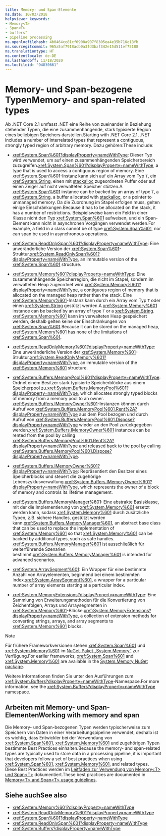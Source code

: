 ```yaml
---
title: Memory- und Span-Elemente
ms.date: 10/03/2018
helpviewer_keywords:
- Memory<T>
- Span<T>
- buffers"
- pipeline processing
ms.openlocfilehash: 4b0464cc81cf0908a907f8305ea4e35b716c18fb
ms.sourcegitcommit: 965a5af7918acb0a3fd3baf342e15d511ef75188
ms.translationtype: HT
ms.contentlocale: de-DE
ms.lasthandoff: 11/18/2020
ms.locfileid: "94830661"
---
```

# <a name="memory--and-span-related-types"></a><span data-ttu-id="aadb2-102">Memory- und Span-bezogene Typen</span><span class="sxs-lookup"><span data-stu-id="aadb2-102">Memory- and span-related types</span></span>

<span data-ttu-id="aadb2-103">Ab .NET Core 2.1 umfasst .NET eine Reihe von zueinander in Beziehung stehender Typen, die eine zusammenhängende, stark typisierte Region eines beliebigen Speichers darstellen.</span><span class="sxs-lookup"><span data-stu-id="aadb2-103">Starting with .NET Core 2.1, .NET includes a number of interrelated types that represent a contiguous, strongly typed region of arbitrary memory.</span></span> <span data-ttu-id="aadb2-104">Dazu gehören:</span><span class="sxs-lookup"><span data-stu-id="aadb2-104">These include:</span></span>

- <span data-ttu-id="aadb2-105"><xref:System.Span%601?displayProperty=nameWithType>: Dieser Typ wird verwendet, um auf einen zusammenhängenden Speicherbereich zuzugreifen.</span><span class="sxs-lookup"><span data-stu-id="aadb2-105"><xref:System.Span%601?displayProperty=nameWithType>, a type that is used to access a contiguous region of memory.</span></span> <span data-ttu-id="aadb2-106">Eine <xref:System.Span%601>-Instanz kann sich auf ein Array vom Typ `T`, ein <xref:System.String>, einen mit [stackalloc](../../csharp/language-reference/operators/stackalloc.md) zugeordneten Puffer oder auf einen Zeiger auf nicht verwalteten Speicher stützen.</span><span class="sxs-lookup"><span data-stu-id="aadb2-106">A <xref:System.Span%601> instance can be backed by an array of type `T`, a <xref:System.String>, a buffer allocated with [stackalloc](../../csharp/language-reference/operators/stackalloc.md), or a pointer to unmanaged memory.</span></span> <span data-ttu-id="aadb2-107">Da die Zuordnung im Stapel erfolgen muss, gelten einige Einschränkungen.</span><span class="sxs-lookup"><span data-stu-id="aadb2-107">Because it has to be allocated on the stack, it has a number of restrictions.</span></span> <span data-ttu-id="aadb2-108">Beispielsweise kann ein Feld in einer Klasse nicht den Typ <xref:System.Span%601> aufweisen, und ein Span-Element kann nicht in asynchronen Vorgängen verwendet werden.</span><span class="sxs-lookup"><span data-stu-id="aadb2-108">For example, a field in a class cannot be of type <xref:System.Span%601>, nor can span be used in asynchronous operations.</span></span>

- <span data-ttu-id="aadb2-109"><xref:System.ReadOnlySpan%601?displayProperty=nameWithType>: Eine unveränderliche Version der <xref:System.Span%601>-Struktur.</span><span class="sxs-lookup"><span data-stu-id="aadb2-109"><xref:System.ReadOnlySpan%601?displayProperty=nameWithType>, an immutable version of the <xref:System.Span%601> structure.</span></span>

- <span data-ttu-id="aadb2-110"><xref:System.Memory%601?displayProperty=nameWithType>: Eine zusammenhängende Speicherregion, die nicht im Stapel, sondern im verwalteten Heap zugeordnet wird.</span><span class="sxs-lookup"><span data-stu-id="aadb2-110"><xref:System.Memory%601?displayProperty=nameWithType>, a contiguous region of memory that is allocated on the managed heap rather than the stack.</span></span> <span data-ttu-id="aadb2-111">Eine <xref:System.Memory%601>-Instanz kann durch ein Array vom Typ `T` oder einen <xref:System.String> gestützt werden.</span><span class="sxs-lookup"><span data-stu-id="aadb2-111">A <xref:System.Memory%601> instance can be backed by an array of type `T` or a <xref:System.String>.</span></span> <span data-ttu-id="aadb2-112"><xref:System.Memory%601> kann im verwalteten Heap gespeichert werden, deshalb gelten keine der Einschränkungen von <xref:System.Span%601>.</span><span class="sxs-lookup"><span data-stu-id="aadb2-112">Because it can be stored on the managed heap, <xref:System.Memory%601> has none of the limitations of <xref:System.Span%601>.</span></span>

- <span data-ttu-id="aadb2-113"><xref:System.ReadOnlyMemory%601?displayProperty=nameWithType>: Eine unveränderliche Version der <xref:System.Memory%601>-Struktur.</span><span class="sxs-lookup"><span data-stu-id="aadb2-113"><xref:System.ReadOnlyMemory%601?displayProperty=nameWithType>, an immutable version of the <xref:System.Memory%601> structure.</span></span>

- <span data-ttu-id="aadb2-114"><xref:System.Buffers.MemoryPool%601?displayProperty=nameWithType>: Ordnet einem Besitzer stark typisierte Speicherblöcke aus einem Speicherpool zu.</span><span class="sxs-lookup"><span data-stu-id="aadb2-114"><xref:System.Buffers.MemoryPool%601?displayProperty=nameWithType>, which allocates strongly typed blocks of memory from a memory pool to an owner.</span></span> <span data-ttu-id="aadb2-115"><xref:System.Buffers.IMemoryOwner%601>-Instanzen können durch Aufruf von <xref:System.Buffers.MemoryPool%601.Rent%2A?displayProperty=nameWithType> aus dem Pool bezogen und durch Aufruf von <xref:System.Buffers.MemoryPool%601.Dispose?displayProperty=nameWithType> wieder an den Pool zurückgegeben werden.</span><span class="sxs-lookup"><span data-stu-id="aadb2-115"><xref:System.Buffers.IMemoryOwner%601> instances can be rented from the pool by calling <xref:System.Buffers.MemoryPool%601.Rent%2A?displayProperty=nameWithType> and released back to the pool by calling <xref:System.Buffers.MemoryPool%601.Dispose?displayProperty=nameWithType>.</span></span>

- <span data-ttu-id="aadb2-116"><xref:System.Buffers.IMemoryOwner%601?displayProperty=nameWithType>: Repräsentiert den Besitzer eines Speicherblocks und steuert die zugehörige Lebenszyklusverwaltung.</span><span class="sxs-lookup"><span data-stu-id="aadb2-116"><xref:System.Buffers.IMemoryOwner%601?displayProperty=nameWithType>, which represents the owner of a block of memory and controls its lifetime management.</span></span>

- <span data-ttu-id="aadb2-117"><xref:System.Buffers.MemoryManager%601>: Eine abstrakte Basisklasse, mit der die Implementierung von <xref:System.Memory%601> ersetzt werden kann, sodass <xref:System.Memory%601> durch zusätzliche Typen, z.B. sichere Handles, gestützt werden kann.</span><span class="sxs-lookup"><span data-stu-id="aadb2-117"><xref:System.Buffers.MemoryManager%601>, an abstract base class that can be used to replace the implementation of <xref:System.Memory%601> so that <xref:System.Memory%601> can be backed by additional types, such as safe handles.</span></span> <span data-ttu-id="aadb2-118"><xref:System.Buffers.MemoryManager%601> ist ausschließlich für weiterführende Szenarien bestimmt.</span><span class="sxs-lookup"><span data-stu-id="aadb2-118"><xref:System.Buffers.MemoryManager%601> is intended for advanced scenarios.</span></span>

- <span data-ttu-id="aadb2-119"><xref:System.ArraySegment%601>: Ein Wrapper für eine bestimmte Anzahl von Arrayelementen, beginnend bei einem bestimmten Index.</span><span class="sxs-lookup"><span data-stu-id="aadb2-119"><xref:System.ArraySegment%601>, a wrapper for a particular number of array elements starting at a particular index.</span></span>

- <span data-ttu-id="aadb2-120"><xref:System.MemoryExtensions?displayProperty=nameWithType>: Eine Sammlung von Erweiterungsmethoden für die Konvertierung von Zeichenfolgen, Arrays und Arraysegmenten in <xref:System.Memory%601>-Blöcke.</span><span class="sxs-lookup"><span data-stu-id="aadb2-120"><xref:System.MemoryExtensions?displayProperty=nameWithType>, a collection of extension methods for converting strings, arrays, and array segments to <xref:System.Memory%601> blocks.</span></span>

> [!NOTE]
> <span data-ttu-id="aadb2-121">Für frühere Frameworkversionen stehen <xref:System.Span%601> und <xref:System.Memory%601> im [NuGet-Paket „System.Memory“](https://www.nuget.org/packages/System.Memory/) zur Verfügung.</span><span class="sxs-lookup"><span data-stu-id="aadb2-121">For earlier frameworks, <xref:System.Span%601> and <xref:System.Memory%601> are available in the [System.Memory NuGet package](https://www.nuget.org/packages/System.Memory/).</span></span>

<span data-ttu-id="aadb2-122">Weitere Informationen finden Sie unter den Ausführungen zum <xref:System.Buffers?displayProperty=nameWithType>-Namespace.</span><span class="sxs-lookup"><span data-stu-id="aadb2-122">For more information, see the <xref:System.Buffers?displayProperty=nameWithType> namespace.</span></span>

## <a name="working-with-memory-and-span"></a><span data-ttu-id="aadb2-123">Arbeiten mit Memory- und Span-Elementen</span><span class="sxs-lookup"><span data-stu-id="aadb2-123">Working with memory and span</span></span>

<span data-ttu-id="aadb2-124">Die Memory- und Span-bezogenen Typen werden typischerweise zum Speichern von Daten in einer Verarbeitungspipeline verwendet, deshalb ist es wichtig, dass Entwickler bei der Verwendung von <xref:System.Span%601>, <xref:System.Memory%601> und zugehörigen Typen bestimmte Best Practices einhalten.</span><span class="sxs-lookup"><span data-stu-id="aadb2-124">Because the memory- and span-related types are typically used to store data in a processing pipeline, it is important that developers follow a set of best practices when using <xref:System.Span%601>, <xref:System.Memory%601>, and related types.</span></span> <span data-ttu-id="aadb2-125">Diese Best Practices werden im [Leitfaden zur Verwendung von Memory\<T> und Span\<T>](memory-t-usage-guidelines.md) dokumentiert.</span><span class="sxs-lookup"><span data-stu-id="aadb2-125">These best practices are documented in [Memory\<T> and Span\<T> usage guidelines](memory-t-usage-guidelines.md).</span></span>

## <a name="see-also"></a><span data-ttu-id="aadb2-126">Siehe auch</span><span class="sxs-lookup"><span data-stu-id="aadb2-126">See also</span></span>

- <xref:System.Memory%601?displayProperty=nameWithType>
- <xref:System.ReadOnlyMemory%601?displayProperty=nameWithType>
- <xref:System.Span%601?displayProperty=nameWithType>
- <xref:System.ReadOnlySpan%601?displayProperty=nameWithType>
- <xref:System.Buffers?displayProperty=nameWithType>
